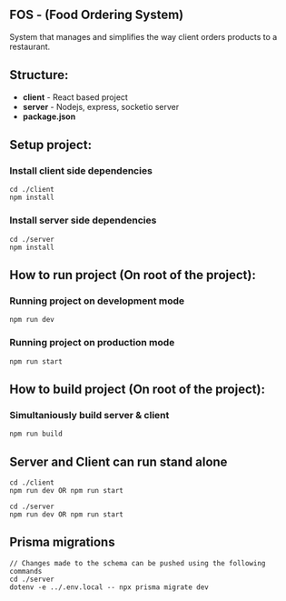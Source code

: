 FOS - (Food Ordering System)
-

System that manages and simplifies the way client orders products to a restaurant.

Structure:
-
-  **client** - React based project
-  **server** - Nodejs, express, socketio server
-  **package.json**

Setup project:
-
### Install client side dependencies  ###
```
cd ./client
npm install
```

### Install server side dependencies  ###
```
cd ./server
npm install
```

How to run project (On root of the project):
-
### Running project on development mode  ###
```
npm run dev
```
### Running project on production mode  ###
```
npm run start
```

How to build project (On root of the project):
-
### Simultaniously build server & client  ###
```
npm run build
```

Server and Client can run stand alone
-
```
cd ./client
npm run dev OR npm run start
```
```
cd ./server
npm run dev OR npm run start
```

Prisma migrations
-
```
// Changes made to the schema can be pushed using the following commands
cd ./server
dotenv -e ../.env.local -- npx prisma migrate dev
```
